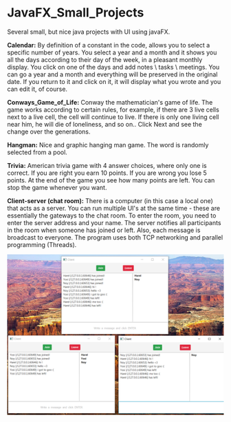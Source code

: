 # JavaFX_Small_Projects
Several small, but nice java projects with UI using javaFX.

**Calendar:**
By definition of a constant in the code, allows you to select a specific number of years.
You select a year and a month and it shows you all the days according to their day of the week, in a pleasant monthly display.
You click on one of the days and add notes \ tasks \ meetings.
You can go a year and a month and everything will be preserved in the original date.
If you return to it and click on it, it will display what you wrote and you can edit it, of course.

**Conways_Game_of_Life:**
Conway the mathematician's game of life.
The game works according to certain rules, for example, if there are 3 live cells next to a live cell, the cell will continue to live.
If there is only one living cell near him, he will die of loneliness, and so on.. Click Next and see the change over the generations.

**Hangman:**
Nice and graphic hanging man game. The word is randomly selected from a pool.

**Trivia:**
American trivia game with 4 answer choices, where only one is correct.
If you are right you earn 10 points.
If you are wrong you lose 5 points.
At the end of the game you see how many points are left. You can stop the game whenever you want.

**Client-server (chat room):**
There is a computer (in this case a local one) that acts as a server.
You can run multiple UI's at the same time - these are essentially the gateways to the chat room.
To enter the room, you need to enter the server address and your name.
The server notifies all participants in the room when someone has joined or left.
Also, each message is broadcast to everyone.
The program uses both TCP networking and parallel programming (Threads).

![Test Image 1](server.png)
